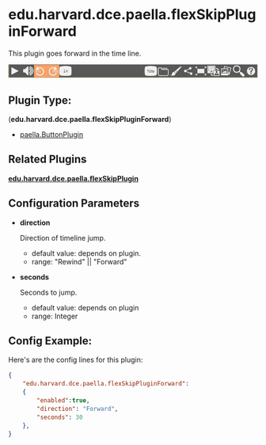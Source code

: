 # edu.harvard.dce.paella.flexSkipPluginForward

This plugin goes forward in the time line.

![](images/flexSkipPlugin.jpg)

## Plugin Type:
(**edu.harvard.dce.paella.flexSkipPluginForward**)

- [paella.ButtonPlugin](../developer/plugin_types.md)

## Related Plugins 

[**edu.harvard.dce.paella.flexSkipPlugin**](edu.harvard.dce.paella.flexSkipPlugin.md)

## Configuration Parameters

* **direction**

	Direction of timeline jump.
	- default value: depends on plugin.
	- range: "Rewind" || "Forward"

* **seconds**

	Seconds to jump.
	- default value: depends on plugin
	- range: Integer


## Config Example:

Here's are the config lines for this plugin:

```json
{
	"edu.harvard.dce.paella.flexSkipPluginForward": 
	{
		"enabled":true, 
		"direction": "Forward",
		"seconds": 30
	},
}
```
